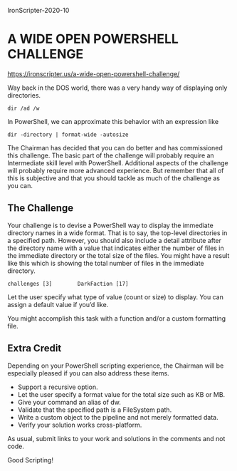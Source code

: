 IronScripter-2020-10

# A WIDE OPEN POWERSHELL CHALLENGE

https://ironscripter.us/a-wide-open-powershell-challenge/

Way back in the DOS world, there was a very handy way of displaying only directories.

`dir /ad /w`

In PowerShell, we can approximate this behavior with an expression like

`dir -directory | format-wide -autosize`

The Chairman has decided that you can do better and has commissioned this challenge. The basic part of the challenge will probably require an Intermediate skill level with PowerShell. Additional aspects of the challenge will probably require more advanced experience. But remember that all of this is subjective and that you should tackle as much of the challenge as you can.

## The Challenge

Your challenge is to devise a PowerShell way to display the immediate directory names in a wide format. That is to say, the top-level directories in a specified path. However, you should also include a detail attribute after the directory name with a value that indicates either the number of files in the immediate directory or the total size of the files. You might have a result like this which is showing the total number of files in the immediate directory.

`challenges [3]        DarkFaction [17]`

Let the user specify what type of value (count or size) to display. You can assign a default value if you’d like.

You might accomplish this task with a function and/or a custom formatting file.

## Extra Credit
Depending on your PowerShell scripting experience, the Chairman will be especially pleased if you can also address these items.

- Support a recursive option.
- Let the user specify a format value for the total size such as KB or MB.
- Give your command an alias of dw.
- Validate that the specified path is a FileSystem path.
- Write a custom object to the pipeline and not merely formatted data.
- Verify your solution works cross-platform.

As usual, submit links to your work and solutions in the comments and not code.

Good Scripting!

